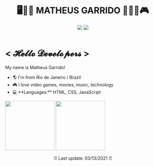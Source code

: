 <header>
  <h1 align="center">🖥️🧑🏻 MATHEUS GARRIDO 👨🏻‍💻🎮</h1>
  <p align="center">
    <a href="https://github.com/matheusgarrido" align="center"
      ><img
        src="https://img.shields.io/badge/-Github-000?style=flat-square&logo=Github&logoColor=white"
    /></a>
    <a href="https://www.linkedin.com/in/matheusgarrido10"
      ><img
        src="https://img.shields.io/badge/-LinkedIn-blue?style=flat-square&logo=Linkedin&logoColor=white"
    /></a>
  </p>
</header>
<main>
  <h1>< 𝓗𝓮𝓵𝓵𝓸 𝓓𝓮𝓿𝓮𝓵𝓸𝓹𝓮𝓻𝓼 ></h1>
  <p>My name is Matheus Garrido!</p>
  <ul>
    <li>🌎 I'm from Rio de Janeiro / Brazil</li>
    <li>🎮 I love video games, movies, music, technology</li>
    <li>💻 **Languages:** HTML, CSS, JavaScript</li>
  </ul>
  <a href="https://github.com/matheusgarrido?tab=repositories"
    ><img
      src="https://github-readme-stats.vercel.app/api?username=matheusgarrido&theme=dark&show_icons=true&hide=contribs,issues"
      height="160px"
  /></a>
  <a href="https://github.com/matheusgarrido?tab=repositories"
    ><img
      height="160px"
      src="https://github-readme-stats-anuraghazra1.vercel.app/api/top-langs/?username=matheusgarrido&layout=compact&theme=dark"
  /></a>
</main>
<footer>
  <p align="center">⏰ Last update: 03/13/2021 ⏰</p>
</footer>
